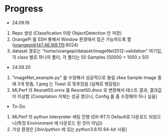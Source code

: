 # Progress
- 24.09.19
 1. Repo 생성 (Classfication 이랑 ObjectDetection 만 저장)
 2. OrangePi 를 SSH 통해서 Window 환경에서 접근 가능하도록 함 (orangepi@147.46.168.115:8024)
 3. dataset 경로는 "home/orangepi/dataset/imageNet2012-validation" 여기임, 각 class 별로 하나의 폴더, 각 폴더는 50 Samples (50000 = 1000 x 50)
 
 - 24.09.20
 1. "imageNet_example.py" 를 수정해서 성공적으로 돌림 (4ea Sample Image 중에 3개 맞춤, 1.jpeg 는 Toast 로 맞추었음 (실제로 헷갈림))
 2.  MLPerf 의 Resnet50.onnx 를 Resnet50.dnnx 로 변환해서 테스트 결과, 결과값이 이상함 
     (Compilation 자체는 성공 했으나, Config 를 좀 수정해야 하나 싶음) 

 - To-Do
 1. MLPerf 의 python Interpreter 세팅 진행 (DX-RT가 Default로 다운로드 되었으니(특정 Environment 에 다운로드 된 것이 아님))
 2. 가상 환경은 [/bin/python 에 있는 python3.8.10 64-bit 사용]
